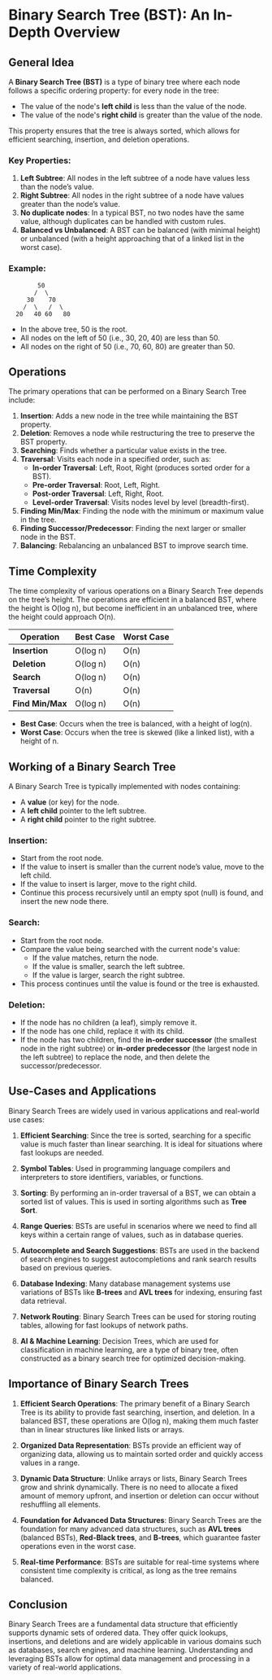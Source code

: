 # Binary Search Tree (BST): An In-Depth Overview

## General Idea

A **Binary Search Tree (BST)** is a type of binary tree where each node follows a specific ordering property: for every node in the tree:
- The value of the node's **left child** is less than the value of the node.
- The value of the node's **right child** is greater than the value of the node.

This property ensures that the tree is always sorted, which allows for efficient searching, insertion, and deletion operations.

### Key Properties:
1. **Left Subtree**: All nodes in the left subtree of a node have values less than the node’s value.
2. **Right Subtree**: All nodes in the right subtree of a node have values greater than the node’s value.
3. **No duplicate nodes**: In a typical BST, no two nodes have the same value, although duplicates can be handled with custom rules.
4. **Balanced vs Unbalanced**: A BST can be balanced (with minimal height) or unbalanced (with a height approaching that of a linked list in the worst case).

### Example:

```text
        50
       /  \
     30    70
    /  \   /  \
  20   40 60   80
```

- In the above tree, 50 is the root. 
- All nodes on the left of 50 (i.e., 30, 20, 40) are less than 50.
- All nodes on the right of 50 (i.e., 70, 60, 80) are greater than 50.

## Operations

The primary operations that can be performed on a Binary Search Tree include:

1. **Insertion**: Adds a new node in the tree while maintaining the BST property.
2. **Deletion**: Removes a node while restructuring the tree to preserve the BST property.
3. **Searching**: Finds whether a particular value exists in the tree.
4. **Traversal**: Visits each node in a specified order, such as:
   - **In-order Traversal**: Left, Root, Right (produces sorted order for a BST).
   - **Pre-order Traversal**: Root, Left, Right.
   - **Post-order Traversal**: Left, Right, Root.
   - **Level-order Traversal**: Visits nodes level by level (breadth-first).
5. **Finding Min/Max**: Finding the node with the minimum or maximum value in the tree.
6. **Finding Successor/Predecessor**: Finding the next larger or smaller node in the BST.
7. **Balancing**: Rebalancing an unbalanced BST to improve search time.

## Time Complexity

The time complexity of various operations on a Binary Search Tree depends on the tree’s height. The operations are efficient in a balanced BST, where the height is O(log n), but become inefficient in an unbalanced tree, where the height could approach O(n).

| Operation          | Best Case  | Worst Case   |
|--------------------|------------|--------------|
| **Insertion**      | O(log n)   | O(n)         |
| **Deletion**       | O(log n)   | O(n)         |
| **Search**         | O(log n)   | O(n)         |
| **Traversal**      | O(n)       | O(n)         |
| **Find Min/Max**   | O(log n)   | O(n)         |

- **Best Case**: Occurs when the tree is balanced, with a height of log(n).
- **Worst Case**: Occurs when the tree is skewed (like a linked list), with a height of n.

## Working of a Binary Search Tree

A Binary Search Tree is typically implemented with nodes containing:
- A **value** (or key) for the node.
- A **left child** pointer to the left subtree.
- A **right child** pointer to the right subtree.

### Insertion:
- Start from the root node.
- If the value to insert is smaller than the current node’s value, move to the left child.
- If the value to insert is larger, move to the right child.
- Continue this process recursively until an empty spot (null) is found, and insert the new node there.

### Search:
- Start from the root node.
- Compare the value being searched with the current node's value:
  - If the value matches, return the node.
  - If the value is smaller, search the left subtree.
  - If the value is larger, search the right subtree.
- This process continues until the value is found or the tree is exhausted.

### Deletion:
- If the node has no children (a leaf), simply remove it.
- If the node has one child, replace it with its child.
- If the node has two children, find the **in-order successor** (the smallest node in the right subtree) or **in-order predecessor** (the largest node in the left subtree) to replace the node, and then delete the successor/predecessor.

## Use-Cases and Applications

Binary Search Trees are widely used in various applications and real-world use cases:

1. **Efficient Searching**: Since the tree is sorted, searching for a specific value is much faster than linear searching. It is ideal for situations where fast lookups are needed.

2. **Symbol Tables**: Used in programming language compilers and interpreters to store identifiers, variables, or functions.

3. **Sorting**: By performing an in-order traversal of a BST, we can obtain a sorted list of values. This is used in sorting algorithms such as **Tree Sort**.

4. **Range Queries**: BSTs are useful in scenarios where we need to find all keys within a certain range of values, such as in database queries.

5. **Autocomplete and Search Suggestions**: BSTs are used in the backend of search engines to suggest autocompletions and rank search results based on previous queries.

6. **Database Indexing**: Many database management systems use variations of BSTs like **B-trees** and **AVL trees** for indexing, ensuring fast data retrieval.

7. **Network Routing**: Binary Search Trees can be used for storing routing tables, allowing for fast lookups of network paths.

8. **AI & Machine Learning**: Decision Trees, which are used for classification in machine learning, are a type of binary tree, often constructed as a binary search tree for optimized decision-making.

## Importance of Binary Search Trees

1. **Efficient Search Operations**: The primary benefit of a Binary Search Tree is its ability to provide fast searching, insertion, and deletion. In a balanced BST, these operations are O(log n), making them much faster than in linear structures like linked lists or arrays.

2. **Organized Data Representation**: BSTs provide an efficient way of organizing data, allowing us to maintain sorted order and quickly access values in a range.

3. **Dynamic Data Structure**: Unlike arrays or lists, Binary Search Trees grow and shrink dynamically. There is no need to allocate a fixed amount of memory upfront, and insertion or deletion can occur without reshuffling all elements.

4. **Foundation for Advanced Data Structures**: Binary Search Trees are the foundation for many advanced data structures, such as **AVL trees** (balanced BSTs), **Red-Black trees**, and **B-trees**, which guarantee faster operations even in the worst case.

5. **Real-time Performance**: BSTs are suitable for real-time systems where consistent time complexity is critical, as long as the tree remains balanced.

## Conclusion

Binary Search Trees are a fundamental data structure that efficiently supports dynamic sets of ordered data. They offer quick lookups, insertions, and deletions and are widely applicable in various domains such as databases, search engines, and machine learning. Understanding and leveraging BSTs allow for optimal data management and processing in a variety of real-world applications.
